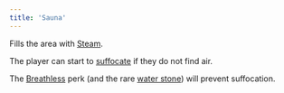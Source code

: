 ```yaml
---
title: 'Sauna'
---
```


Fills the area with [Steam](https://noita.wiki.gg/wiki/Steam).

The player can start to [suffocate](https://noita.wiki.gg/wiki/Damage_Types#Suffocation_Damage) if they do not find air.

The [Breathless](https://noita.wiki.gg/wiki/Breathless) perk (and the rare [water stone](https://noita.wiki.gg/wiki/Vuoksikivi)) will prevent suffocation.
